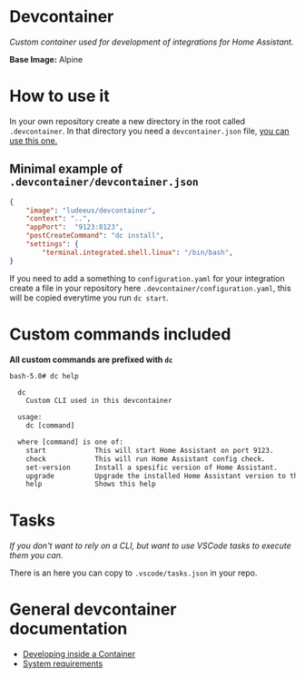 # Devcontainer

_Custom container used for development of integrations for Home Assistant._

**Base Image:** Alpine


# How to use it

In your own repository create a new directory in the root called `.devcontainer`.
In that directory you need a `devcontainer.json` file, [you can use this one.](/devcontainer_example.json)

## Minimal example of `.devcontainer/devcontainer.json`

```json
{
	"image": "ludeeus/devcontainer",
	"context": "..",
	"appPort": 	"9123:8123",
	"postCreateCommand": "dc install",
	"settings": {
		"terminal.integrated.shell.linux": "/bin/bash",
}
```

If you need to add a something to `configuration.yaml` for your integration create a file in your repository here `.devcontainer/configuration.yaml`, this will be copied everytime you run `dc start`.

# Custom commands included

**All custom commands are prefixed with `dc`**

```txt
bash-5.0# dc help

  dc
    Custom CLI used in this devcontainer

  usage:
    dc [command]

  where [command] is one of:
    start            This will start Home Assistant on port 9123.
    check            This will run Home Assistant config check.
    set-version      Install a spesific version of Home Assistant.
    upgrade          Upgrade the installed Home Assistant version to the latest dev branch.
    help             Shows this help
```

# Tasks

_If you don't want to rely on a CLI, but want to use VSCode tasks to execute them you can._

There is an [](.vscode/tasks.json) here you can copy to `.vscode/tasks.json` in your repo.

# General devcontainer documentation

- [Developing inside a Container](https://code.visualstudio.com/docs/remote/containers)
- [System requirements](https://code.visualstudio.com/docs/remote/containers#_system-requirements)

